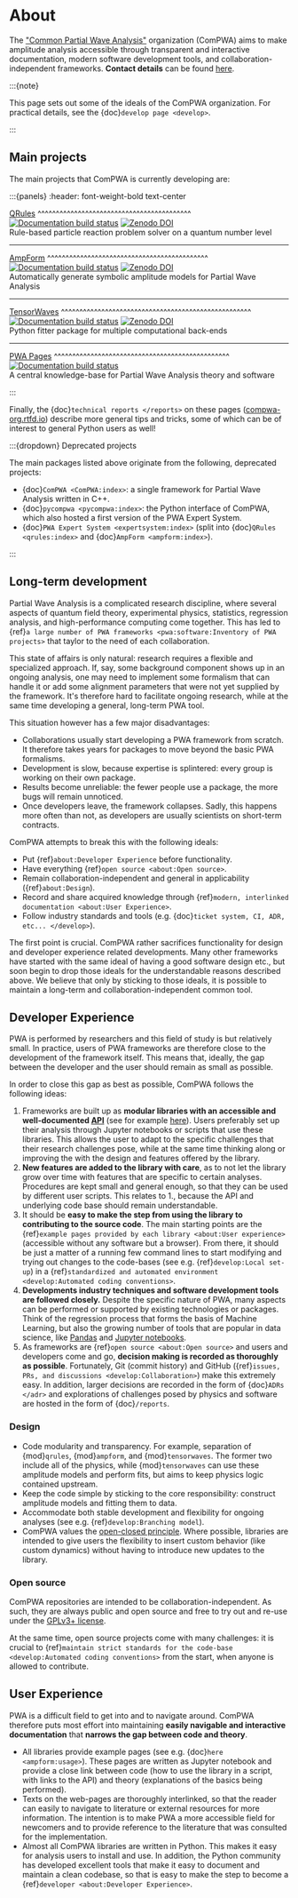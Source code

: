 # About

The ["Common Partial Wave Analysis"](https://github.com/ComPWA) organization
(ComPWA) aims to make amplitude analysis accessible through transparent and
interactive documentation, modern software development tools, and
collaboration-independent frameworks. **Contact details** can be found
[here](https://github.com/ComPWA).

:::{note}

This page sets out some of the ideals of the ComPWA organization. For practical
details, see the {doc}`develop page <develop>`.

:::

## Main projects

The main projects that ComPWA is currently developing are:

<!-- prettier-ignore-start -->
:::{panels}
:header: font-weight-bold text-center
<!-- prettier-ignore-end -->

[QRules](https://github.com/ComPWA/qrules)
^^^^^^^^^^^^^^^^^^^^^^^^^^^^^^^^^^^^^^^^^^
[![Documentation build status](https://readthedocs.org/projects/qrules/badge/?version=latest)](https://qrules.readthedocs.io)
[![Zenodo DOI](https://zenodo.org/badge/doi/10.5281/zenodo.5526360.svg)](https://doi.org/10.5281/zenodo.5526360)<br>
Rule-based particle reaction problem solver on a quantum number level

---

[AmpForm](https://github.com/ComPWA/ampform)
^^^^^^^^^^^^^^^^^^^^^^^^^^^^^^^^^^^^^^^^^^^^
[![Documentation build status](https://readthedocs.org/projects/qrules/badge/?version=latest)](https://qrules.readthedocs.io)
[![Zenodo DOI](https://zenodo.org/badge/doi/10.5281/zenodo.5526648.svg)](https://doi.org/10.5281/zenodo.5526648)<br>
Automatically generate symbolic amplitude models for Partial Wave Analysis

---

[TensorWaves](https://github.com/ComPWA/tensorwaves)
^^^^^^^^^^^^^^^^^^^^^^^^^^^^^^^^^^^^^^^^^^^^^^^^^^^^
[![Documentation build status](https://readthedocs.org/projects/qrules/badge/?version=latest)](https://qrules.readthedocs.io)
[![Zenodo DOI](https://zenodo.org/badge/doi/10.5281/zenodo.5526650.svg)](https://doi.org/10.5281/zenodo.5526650)<br>
Python fitter package for multiple computational back-ends

---

[PWA Pages](https://github.com/ComPWA/PWA-pages)
^^^^^^^^^^^^^^^^^^^^^^^^^^^^^^^^^^^^^^^^^^^^^^^^
[![Documentation build status](https://readthedocs.org/projects/pwa/badge/?version=latest)](https://pwa.readthedocs.io)<br>
A central knowledge-base for Partial Wave Analysis theory and software

:::

Finally, the {doc}`technical reports </reports>` on these pages
([compwa-org.rtfd.io](https://compwa-org.readthedocs.io)) describe more general
tips and tricks, some of which can be of interest to general Python users as
well!

:::{dropdown} Deprecated projects

The main packages listed above originate from the following, deprecated
projects:

<!-- cspell:ignore pycompwa -->

- {doc}`ComPWA <ComPWA:index>`: a single framework for Partial Wave Analysis
  written in C++.
- {doc}`pycompwa <pycompwa:index>`: the Python interface of ComPWA, which also
  hosted a first version of the PWA Expert System.
- {doc}`PWA Expert System <expertsystem:index>` (split into
  {doc}`QRules <qrules:index>` and {doc}`AmpForm <ampform:index>`).

:::

## Long-term development

Partial Wave Analysis is a complicated research discipline, where several
aspects of quantum field theory, experimental physics, statistics, regression
analysis, and high-performance computing come together. This has led to
{ref}`a large number of PWA frameworks <pwa:software:Inventory of PWA projects>`
that taylor to the need of each collaboration.

This state of affairs is only natural: research requires a flexible and
specialized approach. If, say, some background component shows up in an ongoing
analysis, one may need to implement some formalism that can handle it or add
some alignment parameters that were not yet supplied by the framework. It's
therefore hard to facilitate ongoing research, while at the same time
developing a general, long-term PWA tool.

This situation however has a few major disadvantages:

- Collaborations usually start developing a PWA framework from scratch. It
  therefore takes years for packages to move beyond the basic PWA formalisms.
- Development is slow, because expertise is splintered: every group is working
  on their own package.
- Results become unreliable: the fewer people use a package, the more bugs will
  remain unnoticed.
- Once developers leave, the framework collapses. Sadly, this happens more
  often than not, as developers are usually scientists on short-term contracts.

ComPWA attempts to break this with the following ideals:

- Put {ref}`about:Developer Experience` before functionality.
- Have everything {ref}`open source <about:Open source>`.
- Remain collaboration-independent and general in applicability
  ({ref}`about:Design`).
- Record and share acquired knowledge through
  {ref}`modern, interlinked documentation <about:User Experience>`.
- Follow industry standards and tools (e.g.
  {doc}`ticket system, CI, ADR, etc... </develop>`).

The first point is crucial. ComPWA rather sacrifices functionality for design
and developer experience related developments. Many other frameworks have
started with the same ideal of having a good software design etc., but soon
begin to drop those ideals for the understandable reasons described above. We
believe that only by sticking to those ideals, it is possible to maintain a
long-term and collaboration-independent common tool.

## Developer Experience

PWA is performed by researchers and this field of study is but relatively
small. In practice, users of PWA frameworks are therefore close to the
development of the framework itself. This means that, ideally, the gap between
the developer and the user should remain as small as possible.

In order to close this gap as best as possible, ComPWA follows the following
ideas:

1. Frameworks are built up as **modular libraries with an accessible and
   well-documented [API](https://en.wikipedia.org/wiki/API)** (see for example
   [here](https://ampform.readthedocs.io/en/stable/api/ampform.html)). Users
   preferably set up their analysis through Jupyter notebooks or scripts that
   use these libraries. This allows the user to adapt to the specific
   challenges that their research challenges pose, while at the same time
   thinking along or improving the with the design and features offered by the
   library.
2. **New features are added to the library with care**, as to not let the
   library grow over time with features that are specific to certain analyses.
   Procedures are kept small and general enough, so that they can be used by
   different user scripts. This relates to 1., because the API and underlying
   code base should remain understandable.
3. It should be **easy to make the step from using the library to contributing
   to the source code**. The main starting points are the
   {ref}`example pages provided by each library <about:User experience>`
   (accessible without any software but a browser). From there, it should be
   just a matter of a running few command lines to start modifying and trying
   out changes to the code-bases (see e.g. {ref}`develop:Local set-up`) in a
   {ref}`standardized and automated environment <develop:Automated coding conventions>`.
4. **Developments industry techniques and software development tools are
   followed closely.** Despite the specific nature of PWA, many aspects can be
   performed or supported by existing technologies or packages. Think of the
   regression process that forms the basis of Machine Learning, but also the
   growing number of tools that are popular in data science, like
   [Pandas](https://pandas.pydata.org) and
   [Jupyter notebooks](https://jupyter.org).
5. As frameworks are {ref}`open source <about:Open source>` and users and
   developers come and go, **decision making is recorded as thoroughly as
   possible**. Fortunately, Git (commit history) and GitHub
   ({ref}`issues, PRs, and discussions <develop:Collaboration>`) make this
   extremely easy. In addition, larger decisions are recorded in the form of
   {doc}`ADRs </adr>` and explorations of challenges posed by physics and
   software are hosted in the form of {doc}`/reports`.

### Design

- Code modularity and transparency. For example, separation of {mod}`qrules`,
  {mod}`ampform`, and {mod}`tensorwaves`. The former two include all of the
  physics, while {mod}`tensorwaves` can use these amplitude models and perform
  fits, but aims to keep physics logic contained upstream.
- Keep the code simple by sticking to the core responsibility: construct
  amplitude models and fitting them to data.
- Accommodate both stable development and flexibility for ongoing analyses (see
  e.g. {ref}`develop:Branching model`).
- ComPWA values the
  [open-closed principle](https://en.wikipedia.org/wiki/Open%E2%80%93closed_principle).
  Where possible, libraries are intended to give users the flexibility to
  insert custom behavior (like custom dynamics) without having to introduce new
  updates to the library.

### Open source

ComPWA repositories are intended to be collaboration-independent. As such, they
are always public and open source and free to try out and re-use under the
[GPLv3+ license](https://www.gnu.org/licenses/gpl-3.0-standalone.html).

At the same time, open source projects come with many challenges: it is crucial
to
{ref}`maintain strict standards for the code-base <develop:Automated coding conventions>`
from the start, when anyone is allowed to contribute.

## User Experience

PWA is a difficult field to get into and to navigate around. ComPWA therefore
puts most effort into maintaining **easily navigable and interactive
documentation** that **narrows the gap between code and theory**.

- All libraries provide example pages (see e.g. {doc}`here <ampform:usage>`).
  These pages are written as Jupyter notebook and provide a close link between
  code (how to use the library in a script, with links to the API) and theory
  (explanations of the basics being performed).
- Texts on the web-pages are thoroughly interlinked, so that the reader can
  easily to navigate to literature or external resources for more information.
  The intention is to make PWA a more accessible field for newcomers and to
  provide reference to the literature that was consulted for the
  implementation.
- Almost all ComPWA libraries are written in Python. This makes it easy for
  analysis users to install and use. In addition, the Python community has
  developed excellent tools that make it easy to document and maintain a clean
  codebase, so that is easy to make the step to become a
  {ref}`developer <about:Developer Experience>`.
